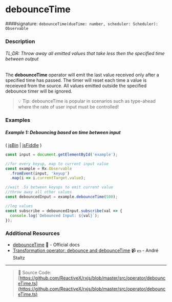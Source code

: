 # debounceTime
####signature: `debounceTime(dueTime: number, scheduler: Scheduler): Observable`

### Description

###### TL;DR: Throw away all emitted values that take less then the specified time between output

The **debounceTime** operator will emit the last value received only after a specified time has passed. 
The timer will reset each time a value is receieved from the source. All values emitted outside the specified debounce timer will be ignored.

> :bulb: Tip: debounceTime is popular in scenarios such as type-ahead where the rate of user input must be controlled!

### Examples

##### Example 1: Debouncing based on time between input

( [jsBin](http://jsbin.com/kacijarogi/1/edit?js,console,output) | [jsFiddle](https://jsfiddle.net/btroncone/7kbg4q2e/) )

```js
const input = document.getElementById('example');

//for every keyup, map to current input value
const example = Rx.Observable
  .fromEvent(input, 'keyup')
  .map(i => i.currentTarget.value);

//wait .5s between keyups to emit current value
//throw away all other values
const debouncedInput = example.debounceTime(500);

//log values
const subscribe = debouncedInput.subscribe(val => {
  console.log(`Debounced Input: ${val}`);
});
```


### Additional Resources
* [debounceTime](http://reactivex.io/rxjs/class/es6/Observable.js~Observable.html#instance-method-debounceTime) :newspaper: - Official docs
* [Transformation operator: debounce and debounceTime](https://egghead.io/lessons/rxjs-transformation-operators-debounce-and-debouncetime?course=rxjs-beyond-the-basics-operators-in-depth) :video_camera: :dollar: - André Staltz

---
> :file_folder: Source Code:  [https://github.com/ReactiveX/rxjs/blob/master/src/operator/debounceTime.ts](https://github.com/ReactiveX/rxjs/blob/master/src/operator/debounceTime.ts)
